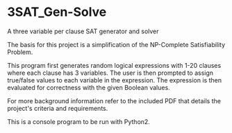 # 3SAT_Gen-Solve
A three variable per clause SAT generator and solver

The basis for this project is a simplification of the NP-Complete Satisfiability Problem.

This program first generates random logical expressions with 1-20 clauses where each clause has 3 variables.
The user is then prompted to assign true/false values to each variable in the expression.
The expression is then evaluated for correctness with the given Boolean values.

For more background information refer to the included PDF that details the project's criteria and requirements.

This is a console program to be run with Python2.
